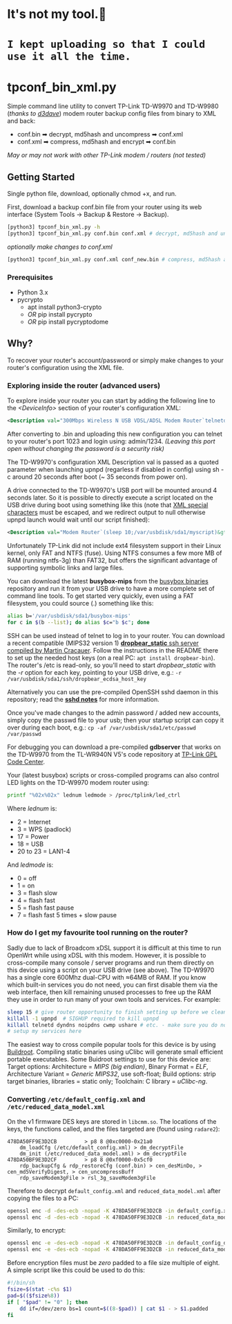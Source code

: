 # It's not my tool.🙂 

# `I kept uploading so that I could use it all the time.`

# tpconf_bin_xml.py

Simple command line utility to convert TP-Link TD-W9970 and TD-W9980 (_thanks to [d3dave](https://github.com/d3dave)_) modem router backup config files from binary to XML and back:
- conf.bin ➡ decrypt, md5hash and uncompress ➡ conf.xml
- conf.xml ➡ compress, md5hash and encrypt ➡ conf.bin

*May or may not work with other TP-Link modem / routers (not tested)*

## Getting Started

Single python file, download, optionally chmod +x, and  run.

First, download a backup conf.bin file from your router using its web interface (System Tools → Backup & Restore → Backup).
```sh
[python3] tpconf_bin_xml.py -h
[python3] tpconf_bin_xml.py conf.bin conf.xml # decrypt, md5hash and uncompress
```
*optionally make changes to conf.xml*
```sh
[python3] tpconf_bin_xml.py conf.xml conf_new.bin # compress, md5hash and encrypt
```
### Prerequisites

- Python 3.x
- pycrypto
  - apt install python3-crypto
  - *OR* pip install pycrypto
  - *OR* pip install pycryptodome

## Why?

To recover your router's account/password or simply make changes to your router's configuration using the XML file.

### Exploring inside the router (advanced users)

To explore inside your router you can start by adding the following line to the *\<DeviceInfo\>* section of your router's configuration XML:
```xml
<Description val="300Mbps Wireless N USB VDSL/ADSL Modem Router`telnetd -p 1023 -l login`" />
```
After converting to .bin and uploading this new configuration you can telnet to your router's port 1023 and login using: admin/1234. *(Leaving this port open without changing the password is a security risk)*

The TD-W9970's configuration XML Description val is passed as a quoted parameter when launching upnpd (regarless if disabled in config) using sh -c around 20 seconds after boot (~ 35 seconds from power on).

A drive connected to the TD-W9970's USB port will be mounted around 4 seconds later.  So it is possible to directly execute a script located on the USB drive during boot using something like this (note that [XML special characters](https://stackoverflow.com/questions/1091945/what-characters-do-i-need-to-escape-in-xml-documents) must be escaped, and we redirect output to null otherwise upnpd launch would wait until our script finished):
```xml
<Description val="Modem Router`(sleep 10;/var/usbdisk/sda1/myscript)&gt;/dev/null &amp;`" />
```
Unfortunately TP-Link did not include ext4 filesystem support in their Linux kernel, only FAT and NTFS (fuse).  Using NTFS consumes a few more MB of RAM (running ntfs-3g) than FAT32, but offers the significant advantage of supporting symbolic links and large files.

You can download the latest **busybox-mips** from the [busybox binaries](https://busybox.net/downloads/binaries/) repository and run it from your USB drive to have a more complete set of command line tools.  To get started very quickly, even using a FAT filesystem, you could source (.) something like this:

```sh
alias b='/var/usbdisk/sda1/busybox-mips'
for c in $(b --list); do alias $c="b $c"; done
```

SSH can be used instead of telnet to log in to your router.  You can download a recent compatible (MIPS32 version 1) [**dropbear_static** ssh server compiled by Martin Cracauer](https://github.com/cracauer/mFI-mPower-updated-sshd).  Follow the instructions in the README there to set up the needed host keys (on a real PC: `apt install dropbear-bin`).  The router's /etc is read-only, so you'll need to start *dropbear_static* with the *-r* option for each key, pointing to your USB drive, e.g.: `-r /var/usbdisk/sda1/ssh/dropbear_ecdsa_host_key`

Alternatively you can use the pre-compiled OpenSSH sshd daemon in this repository; read the **[sshd notes](sshd.md)** for more information.

Once you've made changes to the admin password / added new accounts, simply copy the passwd file to your usb; then your startup script can copy it over during each boot, e.g.: `cp -af /var/usbdisk/sda1/etc/passwd /var/passwd`

For debugging you can download a pre-compiled **gdbserver** that works on the TD-W9970 from the TL-WR940N V5's code repository at [TP-Link GPL Code Center](https://www.tp-link.com/en/support/gpl-code-center).

Your (latest busybox) scripts or cross-compiled programs can also control LED lights on the TD-W9970 modem router using:

```sh
printf "%02x%02x" lednum ledmode > /proc/tplink/led_ctrl
```

Where *lednum* is:
- 2 = Internet
- 3 = WPS (padlock)
- 17 = Power
- 18 = USB
- 20 to 23 = LAN1-4

And *ledmode* is:
- 0 = off
- 1 = on
- 3 = flash slow
- 4 = flash fast
- 5 = flash fast pause
- 7 = flash fast 5 times + slow pause

### How do I get my favourite tool running on the router?

Sadly due to lack of Broadcom xDSL support it is difficult at this time to run OpenWrt while using xDSL with this modem.  However, it is possible to cross-compile many console / server programs and run them directly on this device using a script on your USB drive (see above).
The TD-W9970 has a single core 600Mhz dual-CPU with ≈64MB of RAM.  If you know which built-in services you do not need, you can first disable them via the web interface, then kill remaining unused processes to free up the RAM they use in order to run many of your own tools and services.  For example:
```sh
sleep 15 # give router opportunity to finish setting up before we cleanup and setup our own services
killall -1 upnpd  # SIGHUP required to kill upnpd
killall telnetd dyndns noipdns cwmp ushare # etc. - make sure you do not depend on any of the services you kill
# setup my services here
```
The easiest way to cross compile popular tools for this device is by using [Buildroot](https://buildroot.org/).  Compiling static binaries using uClibc will generate small efficient portable executables. 
Some Buidroot settings to use for this device are: Target options: Architecture = *MIPS (big endian)*, Binary Format = *ELF*, Architecture Variant = *Generic MIPS32*, use soft-float; Build options: strip target binaries, libraries = static only; Toolchain: C library = *uClibc-ng*.

### Converting `/etc/default_config.xml` and `/etc/reduced_data_model.xml`

On the v1 firmware DES keys are stored in `libcmm.so`. The locations of the keys, the functions called, and the files targeted are (found using `radare2`):
```
478DA50FF9E3D2CB         > p8 8 @0xc0000-0x21a0
    dm_loadCfg (/etc/default_config.xml) > dm_decryptFile
    dm_init (/etc/reduced_data_model.xml) > dm_decryptFile
478DA50BF9E3D2CF         > p8 8 @0xf0000-0x5cf0
    rdp_backupCfg & rdp_restoreCfg (conf.bin) > cen_desMinDo, > cen_md5VerifyDigest, > cen_uncompressBuff
    rdp_saveModem3gFile > rsl_3g_saveModem3gFile
```
Therefore to decrypt `default_config.xml` and `reduced_data_model.xml` after copying the files to a PC:
```sh
openssl enc -d -des-ecb -nopad -K 478DA50FF9E3D2CB -in default_config.xml -out default_config_decrypted.xml
openssl enc -d -des-ecb -nopad -K 478DA50FF9E3D2CB -in reduced_data_model.xml -out reduced_data_model_decrypted.xml
```
Similarly, to encrypt:
```sh
openssl enc -e -des-ecb -nopad -K 478DA50FF9E3D2CB -in default_config_decrypted.xml -out default_config.xml
openssl enc -e -des-ecb -nopad -K 478DA50FF9E3D2CB -in reduced_data_model_decrypted.xml -out reduced_data_model.xml
```
Before encryption files must be *zero* padded to a file size multiple of eight.  A simple script like this could be used to do this:
```sh
#!/bin/sh
fsize=$(stat -c%s $1)
pad=$(($fsize%8))
if [ "$pad" != "0" ]; then
    dd if=/dev/zero bs=1 count=$((8-$pad)) | cat $1 - > $1.padded
fi
```
